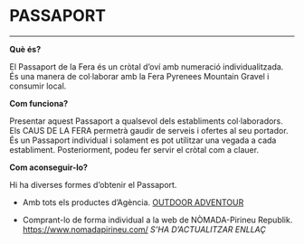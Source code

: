 # PASSAPORT

---

**Què és?**

El Passaport de la Fera és un cròtal d’oví amb numeració individualitzada.
És una manera de col·laborar amb la Fera Pyrenees Mountain Gravel i consumir local.

**Com funciona?**

Presentar aquest Passaport a qualsevol dels establiments col·laboradors. Els CAUS DE LA FERA permetrà gaudir de serveis i ofertes al seu portador.
És un Passaport individual i solament es pot utilitzar una vegada a cada establiment.
Posteriorment, podeu fer servir el cròtal com a clauer.

**Com aconseguir-lo?**

Hi ha diverses formes d’obtenir el Passaport.

- Amb tots els productes d’Agència. [OUTDOOR ADVENTOUR](https://ca.outdooradventour.com/tours/fera-pyrenees-mountain-gravel)

- Comprant-lo de forma individual a la web de NÒMADA-Pirineu Republik. <https://www.nomadapirineu.com/> _S’HA D’ACTUALITZAR ENLLAÇ_
